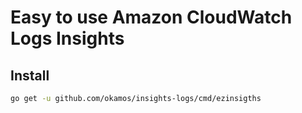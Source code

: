# Easy to use Amazon CloudWatch Logs Insights

## Install
```bash
go get -u github.com/okamos/insights-logs/cmd/ezinsigths
```
